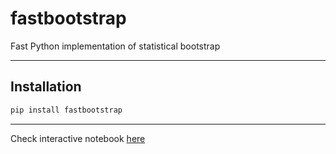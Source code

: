 # fastbootstrap
Fast Python implementation of statistical bootstrap
___
## Installation
```bash
pip install fastbootstrap
```
___
Check interactive notebook [here](https://nbviewer.org/github/timofeytkachenko/bootstrap/blob/main/bootstrap_experiment.ipynb)
